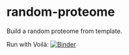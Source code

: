 # random-proteome

Build a random proteome from template.

Run with Voilà: [![Binder](https://mybinder.org/badge_logo.svg)](https://mybinder.org/v2/gh/pierrepo/random-proteome/master?urlpath=%2Fvoila%2Frender%2Fnotebook-voila.ipynb)
